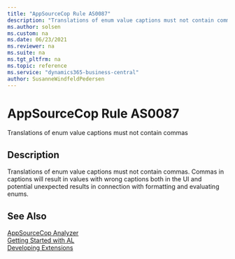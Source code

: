 ```yaml
---
title: "AppSourceCop Rule AS0087"
description: "Translations of enum value captions must not contain commas. Commas in captions will result in values with wrong captions both in the UI and potential unexpected results in connection with formatting and evaluating enums."
ms.author: solsen
ms.custom: na
ms.date: 06/23/2021
ms.reviewer: na
ms.suite: na
ms.tgt_pltfrm: na
ms.topic: reference
ms.service: "dynamics365-business-central"
author: SusanneWindfeldPedersen
---
```

[//]: # (START>DO_NOT_EDIT)
[//]: # (IMPORTANT:Do not edit any of the content between here and the END>DO_NOT_EDIT.)
[//]: # (Any modifications should be made in the .xml files in the ModernDev repo.)
# AppSourceCop Rule AS0087
Translations of enum value captions must not contain commas

## Description
Translations of enum value captions must not contain commas. Commas in captions will result in values with wrong captions both in the UI and potential unexpected results in connection with formatting and evaluating enums.

[//]: # (IMPORTANT: END>DO_NOT_EDIT)
## See Also  
[AppSourceCop Analyzer](appsourcecop.md)  
[Getting Started with AL](../devenv-get-started.md)  
[Developing Extensions](../devenv-dev-overview.md)  